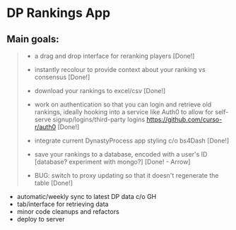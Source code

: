# DP Rankings App

## Main goals:

>
>   -   a drag and drop interface for reranking players [Done!]
>   
>   -   instantly recolour to provide context about your ranking vs consensus [Done!]
>   
>   -   download your rankings to excel/csv [Done!]
>   
>   -   work on authentication so that you can login and retrieve old rankings, ideally hooking into a service like Auth0 to  allow for self-serve signup/logins/third-party logins <https://github.com/curso-r/auth0> [Done!]
>   
>   -   integrate current DynastyProcess app styling c/o bs4Dash [Done!]
> 
> -   save your rankings to a database, encoded with a user's ID [database? experiment with mongo?] [Done! - Arrow]
> -   BUG: switch to proxy updating so that it doesn't regenerate the table [Done!]

-   automatic/weekly sync to latest DP data c/o GH
- tab/interface for retrieving data
- minor code cleanups and refactors
-   deploy to server

